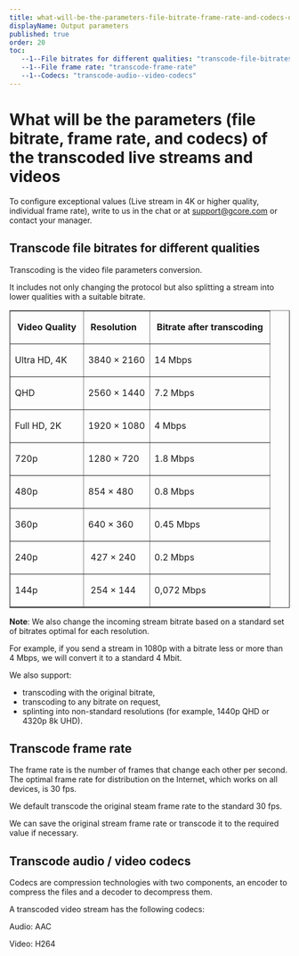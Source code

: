 ```yaml
---
title: what-will-be-the-parameters-file-bitrate-frame-rate-and-codecs-of-the-transcoded-live-streams-and-videos
displayName: Output parameters
published: true
order: 20
toc:
   --1--File bitrates for different qualities: "transcode-file-bitrates-for-different-qualities"
   --1--File frame rate: "transcode-frame-rate"
   --1--Codecs: "transcode-audio--video-codecs"
---
```


# What will be the parameters (file bitrate, frame rate, and codecs) of the transcoded live streams and videos  
  
To configure exceptional values (Live stream in 4K or higher quality, individual frame rate), write to us in the chat or at [support@gcore.com](mailto:support@gcore.com) or contact your manager.   

## Transcode file bitrates for different qualities

Transcoding is the video file parameters conversion. 

It includes not only changing the protocol but also splitting a stream into lower qualities with a suitable bitrate.

<table border="=" cellpadding="=" data-tablestyle="MsoTableGrid" data-tablelook="1696">
<tbody>
<tr>
<td class="wysiwyg-text-align-center" data-celllook="4369">
<p><strong>&nbsp;Video Quality&nbsp;</strong></p>
</td>
<td class="wysiwyg-text-align-center" data-celllook="4369">
<p><strong>&nbsp;Resolution&nbsp;</strong></p>
</td>
<td class="wysiwyg-text-align-center" data-celllook="4369">
<p><strong>&nbsp;Bitrate after transcoding&nbsp;</strong></p>
</td>
</tr>
<tr>
<td class="wysiwyg-text-align-center" data-celllook="4369">
<p><span data-contrast="none">Ultra HD, 4K</span></p>
</td>
<td class="wysiwyg-text-align-center" data-celllook="4369">
<p><span data-contrast="none">3840 &times; 2160</span></p>
</td>
<td class="wysiwyg-text-align-center" data-celllook="4369">
<p><span data-contrast="none">14 Mbps</span></p>
</td>
</tr>
<tr>
<td class="wysiwyg-text-align-center" data-celllook="4369">
<p><span data-contrast="none">QHD</span></p>
</td>
<td class="wysiwyg-text-align-center" data-celllook="4369">
<p><span data-contrast="none">2560 &times; 1440</span></p>
</td>
<td class="wysiwyg-text-align-center" data-celllook="4369">
<p><span data-contrast="none">7.2 Mbps</span></p>
</td>
</tr>
<tr>
<td class="wysiwyg-text-align-center" data-celllook="4369">
<p><span data-contrast="none">Full HD, 2K</span></p>
</td>
<td class="wysiwyg-text-align-center" data-celllook="4369">
<p><span data-contrast="none">1920 &times; 1080</span></p>
</td>
<td class="wysiwyg-text-align-center" data-celllook="4369">
<p><span data-contrast="none">4 Mbps</span></p>
</td>
</tr>
<tr>
<td class="wysiwyg-text-align-center" data-celllook="4369">
<p><span data-contrast="none">720p</span></p>
</td>
<td class="wysiwyg-text-align-center" data-celllook="4369">
<p><span data-contrast="none">1280 &times; 720</span></p>
</td>
<td class="wysiwyg-text-align-center" data-celllook="4369">
<p><span data-contrast="none">1.8 Mbps</span></p>
</td>
</tr>
<tr>
<td class="wysiwyg-text-align-center" data-celllook="4369">
<p><span data-contrast="none">480p</span></p>
</td>
<td class="wysiwyg-text-align-center" data-celllook="4369">
<p><span data-contrast="none">854 &times; 480</span></p>
</td>
<td class="wysiwyg-text-align-center" data-celllook="4369">
<p><span data-contrast="none">0.8 Mbps</span></p>
</td>
</tr>
<tr>
<td class="wysiwyg-text-align-center" data-celllook="4369">
<p><span data-contrast="none">360p</span></p>
</td>
<td class="wysiwyg-text-align-center" data-celllook="4369">
<p><span data-contrast="none">640 &times; 360</span></p>
</td>
<td class="wysiwyg-text-align-center" data-celllook="4369">
<p><span data-contrast="none">0.45 Mbps</span></p>
</td>
</tr>
<tr>
<td class="wysiwyg-text-align-center">
<p><span data-contrast="none">240p</span></p>
</td>
<td class="wysiwyg-text-align-center">
<p><span data-contrast="none">&nbsp;427 &times; 240</span></p>
</td>
<td class="wysiwyg-text-align-center">
<p><span data-contrast="none">0.2 Mbps</span></p>
</td>
</tr>
<tr>
<td class="wysiwyg-text-align-center">
<p><span data-contrast="none">144p</span></p>
</td>
<td class="wysiwyg-text-align-center">
<p><span data-contrast="none">&nbsp;254 &times; 144</span></p>
</td>
<td class="wysiwyg-text-align-center">
<p><span data-contrast="none">0,072 Mbps</span></p>
</td>
</tr>
</tbody>
</table>

**Note**: We also change the incoming stream bitrate based on a standard set of bitrates optimal for each resolution. 

For example, if you send a stream in 1080p with a bitrate less or more than 4 Mbps, we will convert it to a standard 4 Mbit.

We also support: 

- transcoding with the original bitrate,  
- transcoding to any bitrate on request, 
- splinting into non-standard resolutions (for example, 1440p QHD or 4320p 8k UHD).  

## Transcode frame rate

The frame rate is the number of frames that change each other per second. The optimal frame rate for distribution on the Internet, which works on all devices, is 30 fps.

We default transcode the original steam frame rate to the standard 30 fps.

We can save the original stream frame rate or transcode it to the required value if necessary.

## Transcode audio / video codecs

Codecs are compression technologies with two components, an encoder to compress the files and a decoder to decompress them.

A transcoded video stream has the following codecs: 

Audio: AAC

Video: H264
